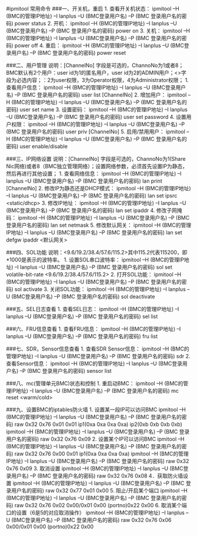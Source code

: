 #ipmitool 常用命令
###一、开关机，重启
    1. 查看开关机状态：
    ipmitool –H (BMC的管理IP地址) –I lanplus –U (BMC登录用户名) –P (BMC 登录用户名的密码) power status
    2. 开机：
    ipmitool –H (BMC的管理IP地址) –I lanplus –U (BMC登录用户名) –P (BMC 登录用户名的密码) power on
    3. 关机：
    ipmitool –H (BMC的管理IP地址) –I lanplus –U (BMC登录用户名) –P (BMC 登录用户名的密码) power off
    4. 重启：
    ipmitool –H (BMC的管理IP地址) –I lanplus –U (BMC登录用户名) –P (BMC 登录用户名的密码) power reset
    
###二、用户管理
    说明：[ChannelNo] 字段是可选的，ChannoNo为1或者8；BMC默认有2个用户：user id为1的匿名用户，user id为2的ADMIN用户；<>字段为必选内容；<privilege level>：2为user权限，3为Operator权限，4为Administrator权限；
    1. 查看用户信息：
    ipmitool –H (BMC的管理IP地址) –I lanplus –U (BMC登录用户名) –P (BMC 登录用户名的密码) user list [ChannelNo]
    2. 增加用户：
    ipmitool –H (BMC的管理IP地址) –I lanplus –U (BMC登录用户名) –P (BMC 登录用户名的密码) user set name <user id> <username>
    3. 设置密码：
    ipmitool –H (BMC的管理IP地址) –I lanplus –U (BMC登录用户名) –P (BMC 登录用户名的密码) user set password <user id> <password>
    4. 设置用户权限：
    ipmitool –H (BMC的管理IP地址) –I lanplus –U (BMC登录用户名) –P (BMC 登录用户名的密码) user priv <user id> <privilege level> [ChannelNo]
    5. 启用/禁用用户：
    ipmitool –H (BMC的管理IP地址) –I lanplus –U (BMC登录用户名) –P (BMC 登录用户名的密码) user enable/disable <user id>
    
###三、IP网络设置
    说明：[ChannelNo] 字段是可选的，ChannoNo为1(Share Nic网络)或者8（BMC独立管理网络）；设置网络参数，必须首先设置IP为静态，然后再进行其他设置；
    1. 查看网络信息：
    ipmitool –H (BMC的管理IP地址) –I lanplus –U (BMC登录用户名) –P (BMC 登录用户名的密码) lan print [ChannelNo]
    2. 修改IP为静态还是DHCP模式：
    ipmitool –H (BMC的管理IP地址) –I lanplus –U (BMC登录用户名) –P (BMC 登录用户名的密码) lan set <ChannelNo> ipsrc <static/dhcp>
    3. 修改IP地址：
    ipmitool –H (BMC的管理IP地址) –I lanplus –U (BMC登录用户名) –P (BMC 登录用户名的密码) lan set <ChannelNo> ipaddr <IPAddress>
    4. 修改子网掩码：
    ipmitool –H (BMC的管理IP地址) –I lanplus –U (BMC登录用户名) –P (BMC 登录用户名的密码) lan set <ChannelNo> netmask <NetMask>
    5. 修改默认网关：
    ipmitool –H (BMC的管理IP地址) –I lanplus –U (BMC登录用户名) –P (BMC 登录用户名的密码) lan set <ChannelNo> defgw ipaddr <默认网关>
    
###四、SOL功能
    说明：<9.6/19.2/38.4/57.6/115.2>其中115.2代表115200，即*1000是表示的波特率。
    1. 设置SOL串口波特率：
    ipmitool –H (BMC的管理IP地址) –I lanplus –U (BMC登录用户名) –P (BMC 登录用户名的密码) sol set volatile-bit-rate <9.6/19.2/38.4/57.6/115.2>
    2. 打开SOL功能：
    ipmitool –H (BMC的管理IP地址) –I lanplus –U (BMC登录用户名) –P (BMC 登录用户名的密码) sol activate
    3. 关闭SOL功能：
    ipmitool –H (BMC的管理IP地址) –I lanplus –U (BMC登录用户名) –P (BMC 登录用户名的密码) sol deactivate
    
###五、SEL日志查看
    1. 查看SEL日志：
    ipmitool –H (BMC的管理IP地址) –I lanplus –U (BMC登录用户名) –P (BMC 登录用户名的密码) sel list
    
###六、FRU信息查看
    1. 查看FRU信息：
    ipmitool –H (BMC的管理IP地址) –I lanplus –U (BMC登录用户名) –P (BMC 登录用户名的密码) fru list
    
###七、SDR，Sensor信息查看
    1. 查看SDR Sensor信息：
    ipmitool –H (BMC的管理IP地址) –I lanplus –U (BMC登录用户名) –P (BMC 登录用户名的密码) sdr
    2. 查看Sensor信息：
    ipmitool –H (BMC的管理IP地址) –I lanplus –U (BMC登录用户名) –P (BMC 登录用户名的密码) sensor list
    
###八、mc(管理单元BMC)状态和控制
    1. 重启动BMC：
    ipmitool –H (BMC的管理IP地址) –I lanplus –U (BMC登录用户名) –P (BMC 登录用户名的密码) mc reset <warm/cold>
    
###九、设置BMC的iptables防火墙
    1. 设置某一段IP可以访问BMC
    ipmitool –H (BMC的管理IP地址) –I lanplus –U (BMC登录用户名) –P (BMC 登录用户名的密码) raw 0x32 0x76 0x01 0x01 ip1(0xa 0xa 0xa 0xa) ip2(0xb 0xb 0xb 0xb)
    ipmitool –H (BMC的管理IP地址) –I lanplus –U (BMC登录用户名) –P (BMC 登录用户名的密码) raw 0x32 0x76 0x09
    2. 设置某个IP可以访问BMC
    ipmitool –H (BMC的管理IP地址) –I lanplus –U (BMC登录用户名) –P (BMC 登录用户名的密码) raw 0x32 0x76 0x00 0x01 ip1(0xa 0xa 0xa 0xa)
    ipmitool –H (BMC的管理IP地址) –I lanplus –U (BMC登录用户名) –P (BMC 登录用户名的密码) raw 0x32 0x76 0x09
    3. 取消设置
    ipmitool –H (BMC的管理IP地址) –I lanplus –U (BMC登录用户名) –P (BMC 登录用户名的密码) raw 0x32 0x76 0x08
    4．获取防火墙设置
    ipmitool –H (BMC的管理IP地址) –I lanplus –U (BMC登录用户名) –P (BMC 登录用户名的密码) raw 0x32 0x77 0x01 0x00
    5. 阻止/开启某个端口
    ipmitool –H (BMC的管理IP地址) –I lanplus –U (BMC登录用户名) –P (BMC 登录用户名的密码) raw 0x32 0x76 0x02 0x00/0x01 0x00 (portno)0x22 0x00
    6. 取消某个端口的设置（6是5的对应取消操作）
    ipmitool –H (BMC的管理IP地址) –I lanplus –U (BMC登录用户名) –P (BMC 登录用户名的密码) raw 0x32 0x76 0x06 0x00/0x01 0x00 (portno)0x22 0x00
